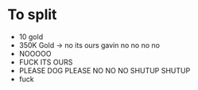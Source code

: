 # To split

- 10 gold
- 350K Gold -> no its ours gavin no no no no
- NOOOOO
- FUCK ITS OURS
- PLEASE DOG PLEASE NO NO NO SHUTUP SHUTUP
- fuck

